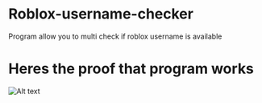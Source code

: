 # Roblox-username-checker
Program allow you to multi check if roblox username is available

# Heres the proof that program works
![Alt text](examples/example1)
